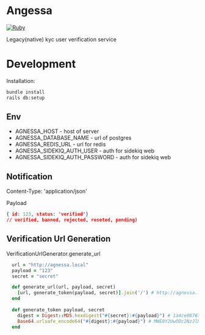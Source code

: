 
# Angessa

[![Ruby](https://github.com/bitzlato/agnessa/actions/workflows/ruby.yml/badge.svg)](https://github.com/bitzlato/agnessa/actions/workflows/ruby.yml)

Legacy(native) kyc user verification service

# Development

Installation:
```bash
bundle install
rails db:setup
```

## Env
- AGNESSA_HOST - host of server
- AGNESSA_DATABASE_NAME - url of postgres
- AGNESSA_REDIS_URL - url for redis
- AGNESSA_SIDEKIQ_AUTH_USER - auth for sidekiq web
- AGNESSA_SIDEKIQ_AUTH_PASSWORD - auth for sidekiq web


## Notification
Content-Type: 'application/json'  

Payload
```json
{ id: 123, status: 'verified'}
// verified, banned, rejected, reseted, pending)
```

## Verification Url Generation

VerificationUrlGenerator.generate_url
```ruby
  url = "http://agnessa.local"
  payload = "123"
  secret = "secret"

  def generate_url(url, payload, secret)
    [url, generate_token(payload, secret)].join('/') # http://agnessa.local/MWE0Y2UwODc2NzJlNTY4MThlZTExNWNiM2I2YzlhMzY6MTIz
  end
 
  def generate_token payload, secret
    digest = Digest::MD5.hexdigest("#{secret}:#{payload}") # 1a4ce087672e56818ee115cb3b6c9a36
    Base64.urlsafe_encode64("#{digest}:#{payload}") # MWE0Y2UwODc2NzJlNTY4MThlZTExNWNiM2I2YzlhMzY6MTIz
  end
```

